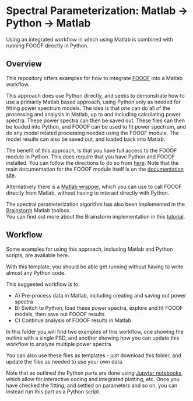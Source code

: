 # Spectral Parameterization: Matlab -> Python -> Matlab

Using an integrated workflow in which using Matlab is combined with running FOOOF directly in Python.

## Overview

This repository offers examples for how to integrate [FOOOF](https://github.com/fooof-tools/fooof) into a Matlab workflow.

This approach does use Python directly, and seeks to demonstrate how to use a primarily Matlab based approach, using Python only as needed for fitting power spectrum models. The idea is that one can do all of the processing and analysis in Matlab, up to and including calculating power spectra. These power spectra can then be saved out. These files can then be loaded into Python, and FOOOF can be used to fit power spectrum, and do any model related processing needed using the FOOOF module. The model results can also be saved out, and loaded back into Matlab.

The benefit of this approach, is that you have full access to the FOOOF module in Python. 
This does require that you have Python and FOOOF installed. You can follow the directions to do so from 
[here](https://github.com/fooof-tools/fooof_mat).
Note that the main documentation for the FOOOF module itself is on the 
[documentation site](https://fooof-tools.github.io/fooof/).

Alternatively there is a [Matlab wrapper](https://github.com/fooof-tools/fooof_mat), which you can use to call FOOOF directly from Matlab, without having to interact directly with Python.

The spectral parameterization algorithm has also been implemented in the 
[Brainstorm](https://neuroimage.usc.edu/brainstorm/Introduction) Matlab toolbox.  
You can find out more about the Brainstorm implementation in this 
[tutorial](https://neuroimage.usc.edu/brainstorm/Tutorials/Fooof).

## Workflow

Some examples for using this approach, including Matlab and Python scripts, are available here.

With this template, you should be able get running without having to write almost any Python code.

This suggested workflow is to:
- A) Pre-process data in Matlab, including creating and saving out power spectra
- B) Switch to Python, load these power spectra, explore and fit FOOOF models, then save out FOOOF results
- C) Continue analysis of FOOOF results in Matlab

In this folder you will find two examples of this workflow, one showing the outline with a single PSD, and another showing how you can update this workflow to analyze multiple power spectra.

You can also use these files as templates - just download this folder, and update the files as needed to use your own data.

Note that as outlined the Python parts are done using [Jupyter notebooks](https://jupyter.org/), which allow for interactive coding and integrated plotting, etc. Once you have checked the fitting, and settled on parameters and so on, you can instead run this part as a Python script.
